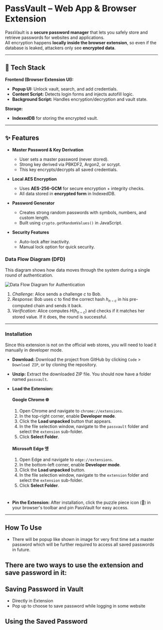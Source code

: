 # PassVault – Web App & Browser Extension  

PassVault is a **secure password manager** that lets you safely store and retrieve passwords for websites and applications.  
All encryption happens **locally inside the browser extension**, so even if the database is leaked, attackers only see **encrypted data**.  

---

## 🔧 Tech Stack  

**Frontend (Browser Extension UI):**  
- **Popup UI:** Unlock vault, search, and add credentials.    
- **Content Script:** Detects login forms and injects autofill logic.  
- **Background Script:** Handles encryption/decryption and vault state.  

**Storage:**  
- **IndexedDB** for storing the encrypted vault.  

---

## ✨ Features  

- **Master Password & Key Derivation**  
  - User sets a master password (never stored).  
  - Strong key derived via PBKDF2, Argon2, or scrypt.  
  - This key encrypts/decrypts all saved credentials.  

- **Local AES Encryption**  
  - Uses **AES-256-GCM** for secure encryption + integrity checks.  
  - All data stored in **encrypted form** in IndexedDB.  


- **Password Generator**  
  - Creates strong random passwords with symbols, numbers, and custom length.  
  - Built using `crypto.getRandomValues()` in JavaScript.  

- **Security Features**  
  - Auto-lock after inactivity.  
  - Manual lock option for quick security.  


### Data Flow Diagram (DFD)

This diagram shows how data moves through the system during a single round of authentication.

![Data Flow Diagram for Authentication](./diagrams/DFD.jpeg)

1.  *Challenge:* Alice sends a challenge $c$ to Bob.
2.  *Response:* Bob uses $c$ to find the correct hash $h_{n-c}$ in his pre-computed chain and sends it back.
3.  *Verification:* Alice computes $H(h_{n-c})$ and checks if it matches her stored value. If it does, the round is successful.

---
### Installation

Since this extension is not on the official web stores, you will need to load it manually in developer mode.

-   **Download:** Download the project from GitHub by clicking `Code` > `Download ZIP`, or by cloning the repository.
-   **Unzip:** Extract the downloaded ZIP file. You should now have a folder named `passvault`.
-   **Load the Extension:**

    #### **Google Chrome 🌐**

    1.  Open Chrome and navigate to `chrome://extensions`.
    2.  In the top-right corner, enable **Developer mode**.
    3.  Click the **Load unpacked** button that appears.
    4.  In the file selection window, navigate to the `passvault` folder and select the `extension` sub-folder.
    5.  Click **Select Folder**.

    #### **Microsoft Edge 엣**

    1.  Open Edge and navigate to `edge://extensions`.
    2.  In the bottom-left corner, enable **Developer mode**.
    3.  Click the **Load unpacked** button.
    4.  In the file selection window, navigate to the `extension` folder and select the `extension` sub-folder.
    5.  Click **Select Folder**.

#
- **Pin the Extension:** After installation, click the puzzle piece icon (🧩) in your browser's toolbar and pin PassVault for easy access.

---

## How To Use
- There will be popup like shown in image for very first time set a master password which will be further required to access all saved passwords in future.
##  There are two ways to use the extension and save password in it:
## Saving Password in Vault
- Directly in Extension
- Pop up to choose to save password while logging in some website
## Using the Saved Password
